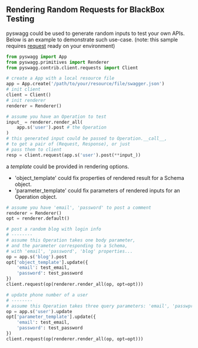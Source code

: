 ## Rendering Random Requests for BlackBox Testing

pyswagg could be used to generate random inputs to test your own APIs. Below is an example to demonstrate such use-case. (note: this sample requires [request](https://github.com/kennethreitz/requests) ready on your environment)

```python
from pyswagg import App
from pyswagg.primitives import Renderer
from pyswagg.contrib.client.requests import Client

# create a App with a local resource file
app = App.create('/path/to/your/resource/file/swagger.json')
# init client
client = Client()
# init renderer
renderer = Renderer()

# assume you have an Operation to test
input_ = renderer.render_all(
    app.s('user').post # the Operation
)
# this generated input could be passed to Operation.__call__,
# to get a pair of (Request, Response), or just
# pass them to client
resp = client.request(app.s('user').post(**input_))
```

a _template_ could be provided in rendering options.
- 'object_template' could fix properties of rendered result for a Schema object.
- 'parameter_template' could fix parameters of rendered inputs for an Operation object.
```python
# assume you have 'email', 'password' to post a comment
renderer = Renderer()
opt = renderer.default()

# post a random blog with login info
# --------
# assume this Operation takes one body parameter,
# and the parameter corresponding to a Schema,
# with 'email', 'password', 'blog' properties...
op = app.s('blog').post
opt['object_template'].update({
    'email': test_email,
    'password': test_password
})
client.request(op(renderer.render_all(op, opt=opt)))

# update phone number of a user
# --------
# assume this Operation takes three query parameters: 'email', 'passwprd', and a random phone number...
op = app.s('user').update
opt['parameter_template'].update({
    'email': test_email,
    'password': test_password
})
client.request(op(renderer.render_all(op, opt=opt)))
```
